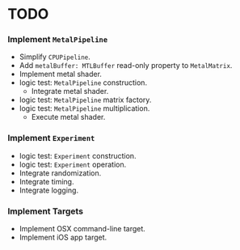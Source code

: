 TODO
====

### Implement `MetalPipeline`
- Simplify `CPUPipeline`.
- Add `metalBuffer: MTLBuffer` read-only property to `MetalMatrix`.
- Implement metal shader.
- logic test: `MetalPipeline` construction.
    - Integrate metal shader.
- logic test: `MetalPipeline` matrix factory.
- logic test: `MetalPipeline` multiplication.
    - Execute metal shader.

### Implement `Experiment`
- logic test: `Experiment` construction.
- logic test: `Experiment` operation.
- Integrate randomization.
- Integrate timing.
- Integrate logging.

### Implement Targets
- Implement OSX command-line target.
- Implement iOS app target.
